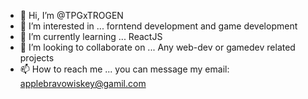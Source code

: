 - 👋 Hi, I’m @TPGxTROGEN
- 👀 I’m interested in ... forntend development and game development 
- 🌱 I’m currently learning ...  ReactJS
- 💞️ I’m looking to collaborate on ...  Any web-dev or gamedev related projects
- 📫 How to reach me ... you can message my email: applebravowiskey@gamil.com

<!---
TPGxTROGEN/TPGxTROGEN is a ✨ special ✨ repository because its `README.md` (this file) appears on your GitHub profile.
You can click the Preview link to take a look at your changes.
--->
